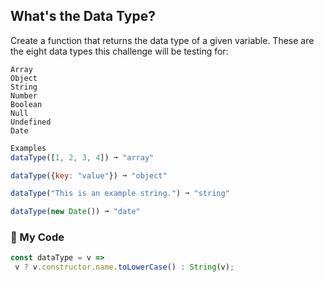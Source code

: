 ## What's the Data Type?
Create a function that returns the data type of a given variable. These are the eight data types this challenge will be testing for:
```
Array
Object
String
Number
Boolean
Null
Undefined
Date
```
```js
Examples
dataType([1, 2, 3, 4]) ➞ "array"

dataType({key: "value"}) ➞ "object"

dataType("This is an example string.") ➞ "string"

dataType(new Date()) ➞ "date"
```
### :kaaba: My Code
```js
const dataType = v =>
 v ? v.constructor.name.toLowerCase() : String(v);
```
